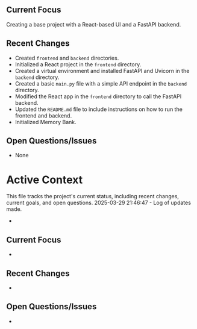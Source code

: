 ## Current Focus
Creating a base project with a React-based UI and a FastAPI backend.

## Recent Changes
*   Created `frontend` and `backend` directories.
*   Initialized a React project in the `frontend` directory.
*   Created a virtual environment and installed FastAPI and Uvicorn in the `backend` directory.
*   Created a basic `main.py` file with a simple API endpoint in the `backend` directory.
*   Modified the React app in the `frontend` directory to call the FastAPI backend.
*   Updated the `README.md` file to include instructions on how to run the frontend and backend.
*   Initialized Memory Bank.

## Open Questions/Issues
*   None
# Active Context

This file tracks the project's current status, including recent changes, current goals, and open questions.
2025-03-29 21:46:47 - Log of updates made.

*

## Current Focus

*

## Recent Changes

*

## Open Questions/Issues

*